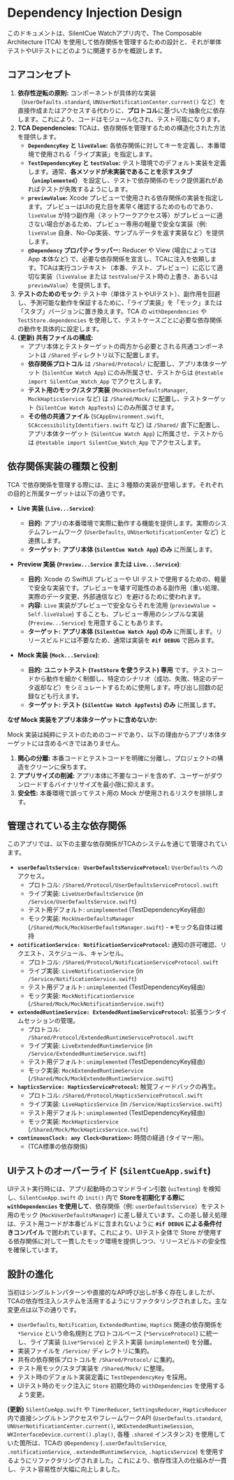 # Dependency Injection Design

このドキュメントは、SilentCue Watchアプリ内で、The Composable Architecture (TCA) を使用して依存関係を管理するための設計と、それが単体テストやUIテストにどのように関連するかを概説します。

## コアコンセプト

1.  **依存性逆転の原則:** コンポーネントが具体的な実装（`UserDefaults.standard`, `UNUserNotificationCenter.current()` など）を直接作成またはアクセスする代わりに、**プロトコル**に基づいた抽象化に依存します。これにより、コードはモジュール化され、テスト可能になります。
2.  **TCA Dependencies:** TCAは、依存関係を管理するための構造化された方法を提供します。
    *   **`DependencyKey` と `liveValue`:** 各依存関係に対してキーを定義し、本番環境で使用される「ライブ実装」を指定します。
    *   **`TestDependencyKey` と `testValue`:** テスト環境でのデフォルト実装を定義します。通常、**各メソッドが未実装であることを示すスタブ（`unimplemented`）** を設定し、テストで依存関係のモック提供漏れがあればテストが失敗するようにします。
    *   **`previewValue`:** Xcode プレビューで使用される依存関係の実装を指定します。プレビューはUIの見た目を素早く確認するためのものであり、`liveValue` が持つ副作用（ネットワークアクセス等）がプレビューに適さない場合があるため、プレビュー専用の軽量で安全な実装（例: `liveValue` 自身、No-Op実装、サンプルデータを返す実装など）を提供します。
    *   **`@Dependency` プロパティラッパー:** Reducer や View (場合によっては App 本体など) で、必要な依存関係を宣言し、TCAに注入を依頼します。TCAは実行コンテキスト（本番、テスト、プレビュー）に応じて適切な実装（`liveValue` または `testValue`/テスト時の上書き、あるいは `previewValue`）を提供します。
3.  **テストのためのモック:** テスト中（単体テストやUIテスト）、副作用を回避し、予測可能な動作を保証するために、「ライブ実装」を「モック」または「スタブ」バージョンに置き換えます。TCA の `withDependencies` や `TestStore.dependencies` を使用して、テストケースごとに必要な依存関係の動作を具体的に設定します。
4.  **(更新) 共有ファイルの構成:**
    *   アプリ本体とテストターゲットの両方から必要とされる共通コンポーネントは `/Shared` ディレクトリ以下に配置します。
    *   **依存関係プロトコル** は `/Shared/Protocol/` に配置し、アプリ本体ターゲット (`SilentCue Watch App`) にのみ所属させ、テストからは `@testable import SilentCue_Watch_App` でアクセスします。
    *   **テスト用のモック/スタブ実装** (`MockUserDefaultsManager`, `MockHapticsService` など) は `/Shared/Mock/` に配置し、テストターゲット (`SilentCue Watch AppTests`) にのみ所属させます。
    *   **その他の共通ファイル** (`SCAppEnvironment.swift`, `SCAccessibilityIdentifiers.swift` など) は `/Shared/` 直下に配置し、アプリ本体ターゲット (`SilentCue Watch App`) に所属させ、テストからは `@testable import SilentCue_Watch_App` でアクセスします。

## 依存関係実装の種類と役割

TCA で依存関係を管理する際には、主に 3 種類の実装が登場します。それぞれの目的と所属ターゲットは以下の通りです。

*   **Live 実装 (`Live...Service`)**:
    *   **目的:** アプリの本番環境で実際に動作する機能を提供します。実際のシステムフレームワーク (`UserDefaults`, `UNUserNotificationCenter` など) と連携します。
    *   **ターゲット:** **アプリ本体 (`SilentCue Watch App`) のみ** に所属します。

*   **Preview 実装 (`Preview...Service` または `Live...Service`)**:
    *   **目的:** Xcode の SwiftUI プレビューや UI テストで使用するための、軽量で安全な実装です。プレビューを壊す可能性のある副作用（重い処理、実際のデータ変更、外部通信など）を避けるために使われます。
    *   **内容:** `Live` 実装がプレビューで安全ならそれを流用 (`previewValue = Self.liveValue`) することも、プレビュー専用のシンプルな実装 (`Preview...Service`) を用意することもあります。
    *   **ターゲット:** **アプリ本体 (`SilentCue Watch App`) のみ** に所属します。リリースビルドには不要なため、通常は実装を **`#if DEBUG`** で囲みます。

*   **Mock 実装 (`Mock...Service`)**:
    *   **目的:** **ユニットテスト (`TestStore` を使うテスト) 専用** です。テストコードから動作を細かく制御し、特定のシナリオ（成功、失敗、特定のデータ返却など）をシミュレートするために使用します。呼び出し回数の記録なども行えます。
    *   **ターゲット:** **テスト (`SilentCue Watch AppTests`) のみ** に所属します。

**なぜ Mock 実装をアプリ本体ターゲットに含めないか:**

Mock 実装は純粋にテストのためのコードであり、以下の理由からアプリ本体ターゲットには含めるべきではありません。

1.  **関心の分離:** 本番コードとテストコードを明確に分離し、プロジェクトの構造をクリーンに保ちます。
2.  **アプリサイズの削減:** アプリ本体に不要なコードを含めず、ユーザーがダウンロードするバイナリサイズを最小限に抑えます。
3.  **安全性:** 本番環境で誤ってテスト用の Mock が使用されるリスクを排除します。

## 管理されている主な依存関係

このアプリでは、以下の主要な依存関係がTCAのシステムを通じて管理されています。

*   **`userDefaultsService: UserDefaultsServiceProtocol`:** `UserDefaults` へのアクセス。
    *   プロトコル: `/Shared/Protocol/UserDefaultsServiceProtocol.swift`
    *   ライブ実装: `LiveUserDefaultsService` (in `/Service/UserDefaultsService.swift`)
    *   テスト用デフォルト: `unimplemented` (TestDependencyKey経由)
    *   モック実装: `MockUserDefaultsManager` (`/Shared/Mock/MockUserDefaultsManager.swift`) - ※モック名自体は維持
*   **`notificationService: NotificationServiceProtocol`:** 通知の許可確認、リクエスト、スケジュール、キャンセル。
    *   プロトコル: `/Shared/Protocol/NotificationServiceProtocol.swift`
    *   ライブ実装: `LiveNotificationService` (in `/Service/NotificationService.swift`)
    *   テスト用デフォルト: `unimplemented` (TestDependencyKey経由)
    *   モック実装: `MockNotificationService` (`/Shared/Mock/MockNotificationService.swift`)
*   **`extendedRuntimeService: ExtendedRuntimeServiceProtocol`:** 拡張ランタイムセッションの管理。
    *   プロトコル: `/Shared/Protocol/ExtendedRuntimeServiceProtocol.swift`
    *   ライブ実装: `LiveExtendedRuntimeService` (in `/Service/ExtendedRuntimeService.swift`)
    *   テスト用デフォルト: `unimplemented` (TestDependencyKey経由)
    *   モック実装: `MockExtendedRuntimeService` (`/Shared/Mock/MockExtendedRuntimeService.swift`)
*   **`hapticsService: HapticsServiceProtocol`:** 触覚フィードバックの再生。
    *   プロトコル: `/Shared/Protocol/HapticsServiceProtocol.swift`
    *   ライブ実装: `LiveHapticsService` (in `/Service/HapticsService.swift`)
    *   テスト用デフォルト: `unimplemented` (TestDependencyKey経由)
    *   モック実装: `MockHapticsService` (`/Shared/Mock/MockHapticsService.swift`)
*   **`continuousClock: any Clock<Duration>`:** 時間の経過 (タイマー用)。
    *   (TCA標準の依存関係)

## UIテストのオーバーライド (`SilentCueApp.swift`)

UIテスト実行時には、アプリ起動時のコマンドライン引数 (`uiTesting`) を検知し、`SilentCueApp.swift` の `init()` 内で **Storeを初期化する際に `withDependencies` を使用して**、依存関係（例: `userDefaultsService`）をテスト用のモック (`MockUserDefaultsManager`) に差し替えています。この差し替え処理は、テスト用コードが本番ビルドに含まれないように **`#if DEBUG` による条件付きコンパイル** で囲われています。これにより、UIテスト全体で Store が使用する依存関係に対して一貫したモック環境を提供しつつ、リリースビルドの安全性を確保しています。

## 設計の進化

当初はシングルトンパターンや直接的なAPI呼び出しが多く存在しましたが、TCAの依存性注入システムを活用するようにリファクタリングされました。主な変更点は以下の通りです。

*   `UserDefaults`, `Notification`, `ExtendedRuntime`, `Haptics` 関連の依存関係を `*Service` という命名規則とプロトコルベース (`*ServiceProtocol`) に統一し、ライブ実装 (`Live*Service`) とテスト実装 (`unimplemented`) を分離。
*   実装ファイルを `/Service/` ディレクトリに集約。
*   共有の依存関係プロトコルを `/Shared/Protocol/` に集約。
*   テスト用モック/スタブ実装を `/Shared/Mock/` に整理。
*   テスト時のデフォルト実装定義に `TestDependencyKey` を採用。
*   UIテスト時のモック注入に `Store` 初期化時の `withDependencies` を使用するよう変更。

**(更新)** `SilentCueApp.swift` や `TimerReducer`, `SettingsReducer`, `HapticsReducer` 内で直接シングルトンアクセスやフレームワークAPI (`UserDefaults.standard`, `UNUserNotificationCenter.current()`, `WKExtendedRuntimeSession`, `WKInterfaceDevice.current().play()`, 各種 `.shared` インスタンス) を使用していた箇所は、TCAの `@Dependency` (`.userDefaultsService`, `.notificationService`, `.extendedRuntimeService`, `.hapticsService`) を使用するようにリファクタリングされました。これにより、依存性注入の仕組みが一貫し、テスト容易性が大幅に向上しました。 